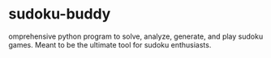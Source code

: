 # sudoku-buddy
omprehensive python program to solve, analyze, generate, and play sudoku games. Meant to be the ultimate tool for sudoku enthusiasts.
